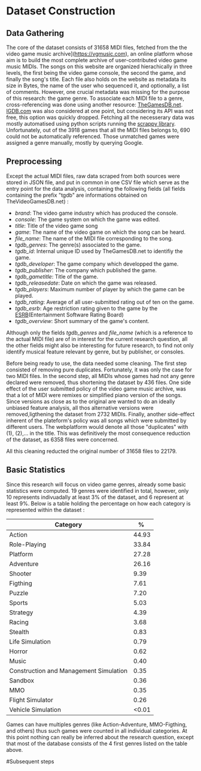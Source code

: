# Dataset Construction

## Data Gathering 
The core of the dataset consists of 31658 MIDI files, fetched from the the video game music archive](https://vgmusic.com), an online platform whose aim is to build the most complete archive of user-contributed video game music MIDIs. The songs on this website are organized hierachically in three levels, the first being the video game console, the second the game, and finally the song's title. Each file also holds on the website as metadata its size in Bytes, the name of the user who sequenced it, and optionally, a list of comments.
However, one crucial metadata was missing for the purpose of this research: the game genre. To associate each MIDI file to a genre, cross-referencing was done using another resource: [TheGamesDB.net](http://thegamesdb.net/). [IGDB.com](https://www.igdb.com/) was also considered at one point, but considering its API was not free, this option was quickly dropped. Fetching all the necesserary data was mostly automatised using python scripts running the [scrappy library](https://scrapy.org). Unfortunately, out of the 3918 games that all the MIDI files belongs to, 690 could not be automatically referenced. Those unmatched games were assigned a genre manually, mostly by querying Google.

## Preprocessing 
Except the actual MIDI files, raw data scraped from both sources were stored in JSON file, and put in common in one CSV file which serve as the entry point for the data analysis, containing the following fields (all fields containing the prefix "tgdb" are informations obtained on TheVideoGamesDB.net) : 
* _brand_: The video game industry which has produced the console.
* _console_: The game system on which the game was edited.
* _title_: Title of the video game song
* _game_: The name of the video game on which the song can be heard.
* _file\_name_: The name of the MIDI file corresponding to the song.
* _tgdb\_genres_: The genre(s) associated to the game.
* _tgdb\_id_: Internal unique ID used by TheGamesDB.net to identifiy the game.
* _tgdb\_developer_: The game company which developped the game.
* _tgdb\_publisher_: The company which published the game.
* _tgdb\_gametitle_: Title of the game.
* _tgdb\_releasedate_: Date on which the game was released.
* _tgdb\_players_: Maximum number of player by which the game can be played.
* _tgdb\_rating_: Average of all user-submitted rating out of ten on the game.
* _tgdb\_esrb_: Age restriction rating given to the game by the [ESRB](http://www.esrb.org)(Entertainment Software Rating Board)
* _tgdb\_overview_: Short summary of the game's content.

Although only the fields _tgdb\_genres_ and _file\_name_ (which is a reference to the actual MIDI file) are of in interest for the current research question, all the other fields might also be interesting for future research, to find not only identify musical feature relevant by genre, but by publisher, or consoles.

Before being ready to use, the data needed some cleaning. The first step consisted of removing pure duplicates. Fortunately, it was only the case for two MIDI files. In the second step, all MIDIs whose games had not any genre declared were removed, thus shortening the dataset by 436 files. One side effect of the user submitted policy of the video game music archive, was that a lot of MIDI were remixes or simplified piano version of the songs. Since versions as close as to the original are wanted to do an ideally unbiased feature analysis, all thos alternative versions were removed,ligthening the dataset from 2732 MIDIs. Finally, another side-effect inherent of the plateform's policy was all songs which were submitted by different users. The webplatform would denote all those "duplicates" with (1), (2),... in the title. This was definitively the most consequence reduction of the dataset, as 6358 files were concerned.

All this cleaning reducted the original number of 31658 files to 22179. 

## Basic Statistics
Since this research will focus on video game genres, already some basic statistics were computed. 19 genres were identified in total, however, only 10 represents indivuadally at least 3% of the dataset, and 6 represent at least 9%. Below is a table holding the percentage on how each category is represented within the dataset : 

| Category | % |
| -------- | -------- |
| Action | 44.93 |
| Role-Playing | 33.84 |
| Platform | 27.28 |
| Adventure | 26.16 |
| Shooter | 9.39 |
| Figthing | 7.61 |
| Puzzle | 7.20 |
| Sports | 5.03 |
| Strategy | 4.39 |
| Racing | 3.68 |
| Stealth | 0.83 |
| Life Simulation | 0.79 |
| Horror | 0.62 |
| Music | 0.40 |
| Construction and Management Simulation | 0.35 |
| Sandbox | 0.36 |
| MMO | 0.35 |
| Flight Simulator | 0.26 |
| Vehicle Simulation | <0.01 |

Games can have multiples genres (like Action-Adventure, MMO-Figthing, and others) thus such games were counted in all individual categories. At this point nothing can really be inferred about the research question, except that most of the database consists of the 4 first genres listed on the table above. 

#Subsequent steps

